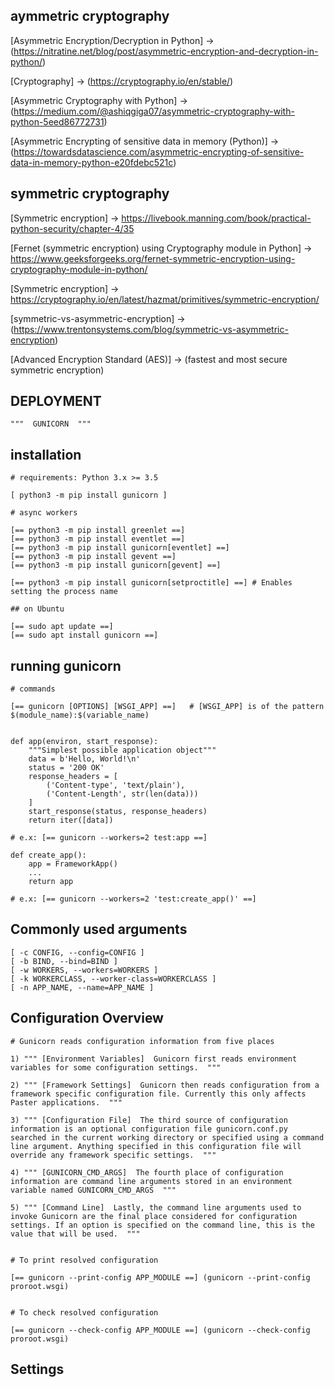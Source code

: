 ## aymmetric cryptography

[Asymmetric Encryption/Decryption in Python] -> (https://nitratine.net/blog/post/asymmetric-encryption-and-decryption-in-python/)

[Cryptography] -> (https://cryptography.io/en/stable/)

[Asymmetric Cryptography with Python] -> (https://medium.com/@ashiqgiga07/asymmetric-cryptography-with-python-5eed86772731)

[Asymmetric Encrypting of sensitive data in memory (Python)] -> (https://towardsdatascience.com/asymmetric-encrypting-of-sensitive-data-in-memory-python-e20fdebc521c)


## symmetric cryptography

[Symmetric encryption] -> https://livebook.manning.com/book/practical-python-security/chapter-4/35

[Fernet (symmetric encryption) using Cryptography module in Python] -> https://www.geeksforgeeks.org/fernet-symmetric-encryption-using-cryptography-module-in-python/ 

[Symmetric encryption] -> https://cryptography.io/en/latest/hazmat/primitives/symmetric-encryption/

[symmetric-vs-asymmetric-encryption] -> (https://www.trentonsystems.com/blog/symmetric-vs-asymmetric-encryption)

[Advanced Encryption Standard (AES)] -> (fastest and most secure symmetric encryption)







## DEPLOYMENT 
    
    """  GUNICORN  """


##     installation

    # requirements: Python 3.x >= 3.5 

    [ python3 -m pip install gunicorn ]

    # async workers

    [== python3 -m pip install greenlet ==]
    [== python3 -m pip install eventlet ==]
    [== python3 -m pip install gunicorn[eventlet] ==]
    [== python3 -m pip install gevent ==]
    [== python3 -m pip install gunicorn[gevent] ==]

    [== python3 -m pip install gunicorn[setproctitle] ==] # Enables setting the process name

    ## on Ubuntu

    [== sudo apt update ==]
    [== sudo apt install gunicorn ==]




##    running gunicorn

    # commands

    [== gunicorn [OPTIONS] [WSGI_APP] ==]   # [WSGI_APP] is of the pattern $(module_name):$(variable_name)


    def app(environ, start_response):
        """Simplest possible application object"""
        data = b'Hello, World!\n'
        status = '200 OK'
        response_headers = [
            ('Content-type', 'text/plain'),
            ('Content-Length', str(len(data)))
        ]
        start_response(status, response_headers)
        return iter([data])

    # e.x: [== gunicorn --workers=2 test:app ==] 

    def create_app():
        app = FrameworkApp()
        ...
        return app

    # e.x: [== gunicorn --workers=2 'test:create_app()' ==]




##    Commonly used arguments

    [ -c CONFIG, --config=CONFIG ]
    [ -b BIND, --bind=BIND ]
    [ -w WORKERS, --workers=WORKERS ]
    [ -k WORKERCLASS, --worker-class=WORKERCLASS ]
    [ -n APP_NAME, --name=APP_NAME ]
    


##    Configuration Overview

    # Gunicorn reads configuration information from five places

    1) """ [Environment Variables]  Gunicorn first reads environment variables for some configuration settings.  """
    
    2) """ [Framework Settings]  Gunicorn then reads configuration from a framework specific configuration file. Currently this only affects Paster applications.  """
    
    3) """ [Configuration File]  The third source of configuration information is an optional configuration file gunicorn.conf.py searched in the current working directory or specified using a command line argument. Anything specified in this configuration file will override any framework specific settings.  """
    
    4) """ [GUNICORN_CMD_ARGS]  The fourth place of configuration information are command line arguments stored in an environment variable named GUNICORN_CMD_ARGS  """
    
    5) """ [Command Line]  Lastly, the command line arguments used to invoke Gunicorn are the final place considered for configuration settings. If an option is specified on the command line, this is the value that will be used.  """


    # To print resolved configuration

    [== gunicorn --print-config APP_MODULE ==] (gunicorn --print-config proroot.wsgi)


    # To check resolved configuration

    [== gunicorn --check-config APP_MODULE ==] (gunicorn --check-config proroot.wsgi)



##    Settings

    

